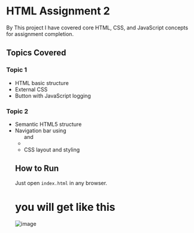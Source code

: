# HTML Assignment 2

By This project I have covered core HTML, CSS, and JavaScript concepts for assignment completion.

## Topics Covered

### Topic 1
- HTML basic structure
- External CSS
- Button with JavaScript logging

### Topic 2
- Semantic HTML5 structure
- Navigation bar using <ul> and <li>
- CSS layout and styling

## How to Run
Just open `index.html` in any browser.
# you will get like this
![image](https://github.com/user-attachments/assets/15e3dd12-f973-44ba-9aec-1dd69ac8fcb6)
